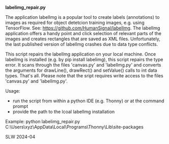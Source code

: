 <b>labelimg_repair.py</b>

The application labelImg is a popular tool to create labels (annotations) to images as required 
for object detetcion training images, e.g. using TensorFlow. See: https://github.com/HumanSignal/labelImg.
The labelImg application offers a handy point and click selection of relevant parts of the images
and creates rectangles that are saved as XML files. Unfortunately, the last published version of 
labelImg crashes due to data type conflicts. 

This script repairs the labelImg application on your local machine. Once labelImg is installed
(e.g. by pip install labelimg), this script repairs the type error. It scans through the files
'canvas.py' and 'labelImg.py' and converts the arguments for drawLine(), drawRect() and 
setValue() calls to int data types. That's all. Please note that the sript requires write access
to the files 'canvas.py' and 'labelImg.py'. 

Usage:
- run the script from within a python IDE (e.g. Thonny) or at the command prompt
- provide the path to the lcoal labelImg installation

Example:
python labelimg_repair.py C:\Users\xyz\AppData\Local\Programs\Thonny\Lib\site-packages

SLW 2024-04
